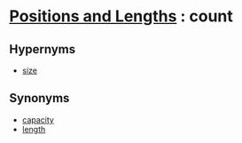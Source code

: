 # [Positions and Lengths][1] : count

## Hypernyms

  - [size](size.md)

## Synonyms

  - [capacity](capacity.md)
  - [length](length.md)

[1]: Home.md
